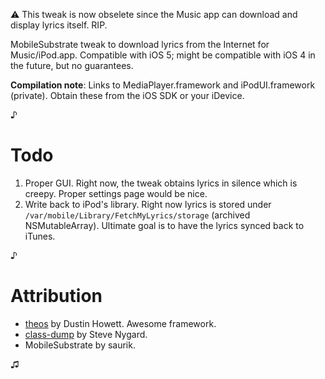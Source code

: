 ⚠️ This tweak is now obselete since the Music app can download and
display lyrics itself. RIP.

MobileSubstrate tweak to download lyrics from the Internet for
Music/iPod.app. Compatible with iOS 5; might be compatible with iOS 4
in the future, but no guarantees.

**Compilation note**: Links to MediaPlayer.framework and
iPodUI.framework (private). Obtain these from the iOS SDK or your
iDevice.

♪

# Todo
1. Proper GUI. Right now, the tweak obtains lyrics in silence which is
creepy. Proper settings page would be nice.
2. Write back to iPod's library. Right now lyrics is stored under
`/var/mobile/Library/FetchMyLyrics/storage` (archived NSMutableArray).
Ultimate goal is to have the lyrics synced back to iTunes.

♪

# Attribution
- [theos][theos-link] by Dustin Howett. Awesome framework.
- [class-dump][class-dump-link] by Steve Nygard.
- MobileSubstrate by saurik.

[theos-link]:[https://github.com/DHowett/theos]
[class-dump-link]:[http://www.codethecode.com/projects/class-dump/]

♫
